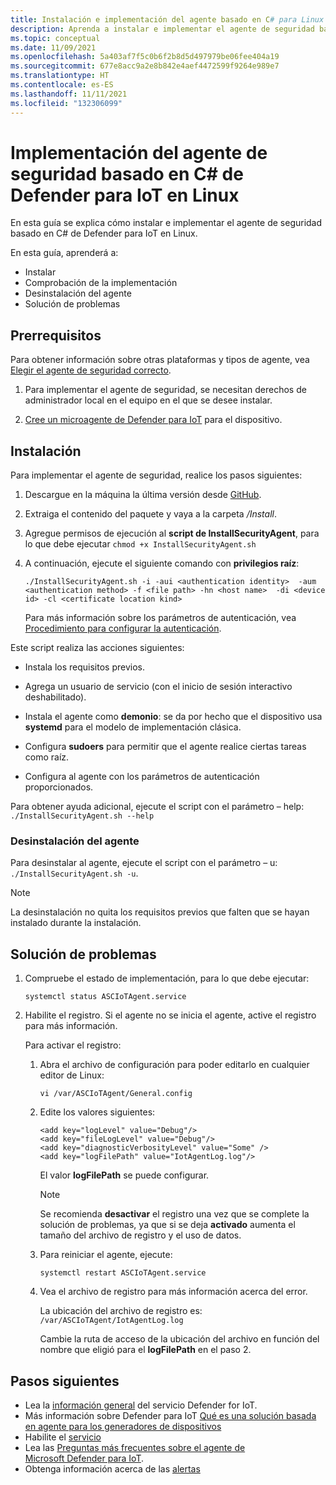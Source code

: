 ```yaml
---
title: Instalación e implementación del agente basado en C# para Linux
description: Aprenda a instalar e implementar el agente de seguridad basado en C# de Defender para IoT en Linux.
ms.topic: conceptual
ms.date: 11/09/2021
ms.openlocfilehash: 5a403af7f5c0b6f2b8d5d497979be06fee404a19
ms.sourcegitcommit: 677e8acc9a2e8b842e4aef4472599f9264e989e7
ms.translationtype: HT
ms.contentlocale: es-ES
ms.lasthandoff: 11/11/2021
ms.locfileid: "132306099"
---
```

# <a name="deploy-defender-for-iot-c-based-security-agent-for-linux"></a>Implementación del agente de seguridad basado en C# de Defender para IoT en Linux

En esta guía se explica cómo instalar e implementar el agente de seguridad basado en C# de Defender para IoT en Linux.

En esta guía, aprenderá a:

- Instalar
- Comprobación de la implementación
- Desinstalación del agente
- Solución de problemas

## <a name="prerequisites"></a>Prerrequisitos

Para obtener información sobre otras plataformas y tipos de agente, vea [Elegir el agente de seguridad correcto](how-to-deploy-agent.md).

1. Para implementar el agente de seguridad, se necesitan derechos de administrador local en el equipo en el que se desee instalar.

1. [Cree un microagente de Defender para IoT](quickstart-create-security-twin.md) para el dispositivo.

## <a name="installation"></a>Instalación

Para implementar el agente de seguridad, realice los pasos siguientes:

1. Descargue en la máquina la última versión desde [GitHub](https://aka.ms/iot-security-github-cs).

1. Extraiga el contenido del paquete y vaya a la carpeta _/Install_.

1. Agregue permisos de ejecución al **script de InstallSecurityAgent**, para lo que debe ejecutar `chmod +x InstallSecurityAgent.sh`

1. A continuación, ejecute el siguiente comando con **privilegios raíz**:

   ```
   ./InstallSecurityAgent.sh -i -aui <authentication identity>  -aum <authentication method> -f <file path> -hn <host name>  -di <device id> -cl <certificate location kind>
   ```

   Para más información sobre los parámetros de autenticación, vea [Procedimiento para configurar la autenticación](concept-security-agent-authentication-methods.md).

Este script realiza las acciones siguientes:

- Instala los requisitos previos.

- Agrega un usuario de servicio (con el inicio de sesión interactivo deshabilitado).

- Instala el agente como **demonio**: se da por hecho que el dispositivo usa **systemd** para el modelo de implementación clásica.

- Configura **sudoers** para permitir que el agente realice ciertas tareas como raíz.

- Configura al agente con los parámetros de autenticación proporcionados.

Para obtener ayuda adicional, ejecute el script con el parámetro – help: `./InstallSecurityAgent.sh --help`

### <a name="uninstall-the-agent"></a>Desinstalación del agente

Para desinstalar al agente, ejecute el script con el parámetro – u: `./InstallSecurityAgent.sh -u`.

> [!NOTE]
> La desinstalación no quita los requisitos previos que falten que se hayan instalado durante la instalación.

## <a name="troubleshooting"></a>Solución de problemas

1. Compruebe el estado de implementación, para lo que debe ejecutar:

    `systemctl status ASCIoTAgent.service`

1. Habilite el registro. Si el agente no se inicia el agente, active el registro para más información.

   Para activar el registro:

   1. Abra el archivo de configuración para poder editarlo en cualquier editor de Linux:

        `vi /var/ASCIoTAgent/General.config`

   1. Edite los valores siguientes:

      ```
      <add key="logLevel" value="Debug"/>
      <add key="fileLogLevel" value="Debug"/>
      <add key="diagnosticVerbosityLevel" value="Some" />
      <add key="logFilePath" value="IotAgentLog.log"/>
      ```

       El valor **logFilePath** se puede configurar.

       > [!NOTE]
       > Se recomienda **desactivar** el registro una vez que se complete la solución de problemas, ya que si se deja **activado** aumenta el tamaño del archivo de registro y el uso de datos.

   1. Para reiniciar el agente, ejecute:

       `systemctl restart ASCIoTAgent.service`

   1. Vea el archivo de registro para más información acerca del error.

       La ubicación del archivo de registro es: `/var/ASCIoTAgent/IotAgentLog.log`

       Cambie la ruta de acceso de la ubicación del archivo en función del nombre que eligió para el **logFilePath** en el paso 2.

## <a name="next-steps"></a>Pasos siguientes

- Lea la [información general](overview.md) del servicio Defender for IoT.
- Más información sobre Defender para IoT [Qué es una solución basada en agente para los generadores de dispositivos](architecture-agent-based.md)
- Habilite el [servicio](quickstart-onboard-iot-hub.md)
- Lea las [Preguntas más frecuentes sobre el agente de Microsoft Defender para IoT](resources-agent-frequently-asked-questions.md).
- Obtenga información acerca de las [alertas](concept-security-alerts.md)

